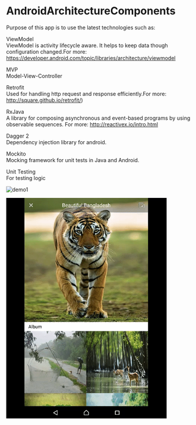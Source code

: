 # AndroidArchitectureComponents
Purpose of this app is to use the latest technologies such as:

   ViewModel<br /> 
   ViewModel is activity lifecycle aware. It helps to keep data though configuration changed.For more:    
   https://developer.android.com/topic/libraries/architecture/viewmodel
    
   MVP<br /> 
   Model-View-Controller
   
   Retrofit<br /> 
   Used for handling http request and response efficiently.For more: http://square.github.io/retrofit/)
   
   RxJava<br /> 
   A library for composing asynchronous and event-based programs by using observable sequences. For more:
   http://reactivex.io/intro.html
   
   Dagger 2<br />
   Dependency injection library for android.
   
   Mockito<br /> Mocking framework for unit tests in Java and Android.
   
   Unit Testing<br />For testing logic
    
 ![demo1](https://raw.githubusercontent.com/mdfazla/BeautifulBangladesh/master/1.gif)
 
 ![demo2](https://raw.githubusercontent.com/mdfazla/BeautifulBangladesh/master/2.gif)
